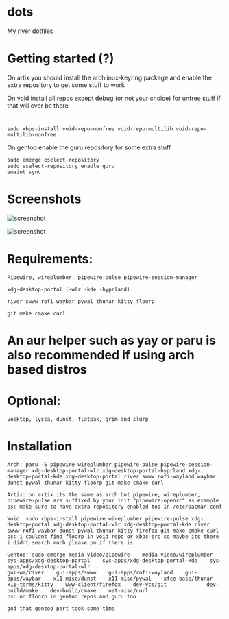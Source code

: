 # dots
My river dotfiles

#                                                                                        Getting started (?)

On artix you should install the archlinux-keyring package and enable the extra repository to get some stuff to work

On void install all repos except debug (or not your choice) for unfree stuff if that will ever be there
#
    sudo xbps-install void-repo-nonfree void-repo-multilib void-repo-multilib-nonfree

On gentoo enable the guru repository for some extra stuff

    sudo emerge eselect-repository
    sudo eselect-repository enable guru
    emaint sync

#                                                                                        Screenshots



![screenshot](https://github.com/user-attachments/assets/8e89110a-c8fd-4922-a304-4084447597f4)



![screenshot](https://github.com/user-attachments/assets/a556dc25-21de-4feb-84c5-1d0677080536)



#                                                                                        Requirements:

    Pipewire, wireplumber, pipewire-pulse pipewire-session-manager 

    xdg-desktop-portal (-wlr -kde -hyprland)

    river swww rofi waybar pywal thunar kitty floorp 

    git make cmake curl

#   An aur helper such as yay or paru is also recommended if using arch based distros





#                                                                                         Optional:

    vesktop, lyssa, dunst, flatpak, grim and slurp

#                                                                                        Installation

    Arch: paru -S pipewire wireplumber pipewire-pulse pipewire-session-manager xdg-desktop-portal-wlr xdg-desktop-portal-hyprland xdg-desktop-portal-kde xdg-desktop-portal river swww rofi-wayland waybar dunst pywal thunar kitty floorp git make cmake curl
    
    Artix: on artix its the same as arch but pipewire, wireplumber, pipewire-pulse are suffixed by your init "pipewire-openrc" as example 
    ps: make sure to have extra repository enabled too in /etc/pacman.conf

    Void: sudo xbps-install pipewire wireplumber pipewire-pulse xdg-desktop-portal xdg-desktop-portal-wlr xdg-desktop-portal-kde river swww rofi waybar dunst pywal thunar kitty firefox git make cmake curl
    ps: i couldnt find floorp in void repo or xbps-src so maybe its there i didnt search much please pm if there is

    Gentoo: sudo emerge media-video/pipewire    media-video/wireplumber    sys-apps/xdg-desktop-portal    sys-apps/xdg-desktop-portal-kde    sys-apps/xdg-desktop-portal-wlr 
    gui-wm/river    gui-apps/swww    gui-apps/rofi-wayland    gui-apps/waybar    x11-misc/dunst    x11-misc/pywal    xfce-base/thunar    x11-terms/kitty    www-client/firefox    dev-vcs/git             dev-build/make    dev-build/cmake    net-misc/curl
    ps: no floorp in gentoo repos and guru too

    god that gentoo part took some time




                                                                                          
